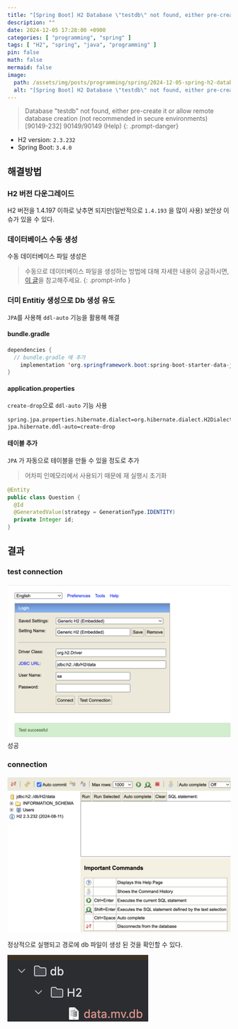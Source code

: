 ```yaml
---
title: "[Spring Boot] H2 Database \"testdb\" not found, either pre-create it or allow remote database creation 해결"
description: ""
date: 2024-12-05 17:28:00 +0900
categories: [ "programming", "spring" ]
tags: [ "H2", "spring", "java", "programming" ]
pin: false
math: false
mermaid: false
image:
  path: /assets/img/posts/programming/spring/2024-12-05-spring-h2-database-not-found/2024-12-05-17-50-54.png
  alt: "[Spring Boot] H2 Database \"testdb\" not found, either pre-create it or allow remote database creation 해결"
---
```


> Database "testdb" not found, either pre-create it or allow remote database creation (not recommended in secure environments) [90149-232] 90149/90149 (Help)
{: .prompt-danger}

* H2 version: `2.3.232`
* Spring Boot: `3.4.0`

## 해결방법

### H2 버전 다운그레이드

H2 버전을 1.4.197 이하로 낮추면 되지만(일반적으로 `1.4.193` 을 많이 사용) 보안상 이슈가 있을 수 있다.

### 데이터베이스 수동 생성

수동 데이터베이스 파일 생성은 
> 수동으로 데이터베이스 파일을 생성하는 방법에 대해 자세한 내용이 궁금하시면, [이 글](https://h2database.com/html/tutorial.html#creating_new_databases)을 참고해주세요.
{: .prompt-info }

### 더미 Entitiy 생성으로 Db 생성 유도

`JPA`를 사용해 `ddl-auto` 기능을 활용해 해결

#### bundle.gradle

```java
dependencies {
  // bundle.gradle 에 추가
	implementation 'org.springframework.boot:spring-boot-starter-data-jpa'
}
```

#### application.properties

`create-drop`으로 `ddl-auto` 기능 사용

```
spring.jpa.properties.hibernate.dialect=org.hibernate.dialect.H2Dialect
jpa.hibernate.ddl-auto=create-drop
```

#### 테이블 추가

`JPA` 가 자동으로 테이블을 만들 수 있을 정도로 추가
> 어차피 인메모리에서 사용되기 때문에 재 실행시 초기화

```java
@Entity
public class Question {
  @Id
  @GeneratedValue(strategy = GenerationType.IDENTITY)
  private Integer id;
}
```

## 결과

### test connection

![img](/assets/img/posts/programming/spring/2024-12-05-spring-h2-database-not-found/2024-12-05-17-52-27.png)
성공

### connection

![img](/assets/img/posts/programming/spring/2024-12-05-spring-h2-database-not-found/2024-12-05-17-51-29.png)

정상적으로 실행되고 경로에 db 파일이 생성 된 것을 확인할 수 있다.

![img](/assets/img/posts/programming/spring/2024-12-05-spring-h2-database-not-found/2024-12-05-17-50-54.png)
